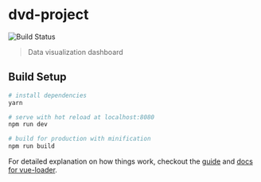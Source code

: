 # dvd-project

![Build Status](https://travis-ci.org/lipskin/dvd-project.svg)

> Data visualization dashboard

## Build Setup

``` bash
# install dependencies
yarn

# serve with hot reload at localhost:8080
npm run dev

# build for production with minification
npm run build
```

For detailed explanation on how things work, checkout the [guide](http://vuejs-templates.github.io/webpack/) and [docs for vue-loader](http://vuejs.github.io/vue-loader).

